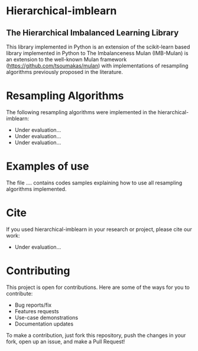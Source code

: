 # Hierarchical-imblearn
## The Hierarchical Imbalanced Learning Library

This library implemented in Python is an extension of the scikit-learn based library implemented in Python to 
The Imbalanceness Mulan (IMB-Mulan) is an extension to the well-known Mulan framework (https://github.com/tsoumakas/mulan) with implementations of resampling algorithms previously proposed in the literature.

# Resampling Algorithms
The following resampling algorithms were implemented in the hierarchical-imblearn:
- Under evaluation...
- Under evaluation...
- Under evaluation...

# Examples of use
The file .... contains codes samples explaining how to use all resampling algorithms implemented.

# Cite
If you used hierarchical-imblearn in your research or project, please cite our work:
- Under evaluation...

# Contributing
This project is open for contributions. Here are some of the ways for you to contribute:

- Bug reports/fix
- Features requests
- Use-case demonstrations
- Documentation updates

To make a contribution, just fork this repository, push the changes in your fork, open up an issue, and make a Pull Request!
